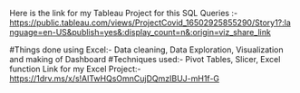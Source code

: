 Here is the link for my Tableau Project for this SQL Queries :-
https://public.tableau.com/views/ProjectCovid_16502925855290/Story1?:language=en-US&publish=yes&:display_count=n&:origin=viz_share_link


#Things done using Excel:- Data cleaning, Data Exploration, Visualization and making of Dashboard
#Techniques used:- Pivot Tables, Slicer, Excel function 
Link for my Excel Project:- https://1drv.ms/x/s!AlTwHQsOmnCujDQmzIBUJ-mH1f-G
